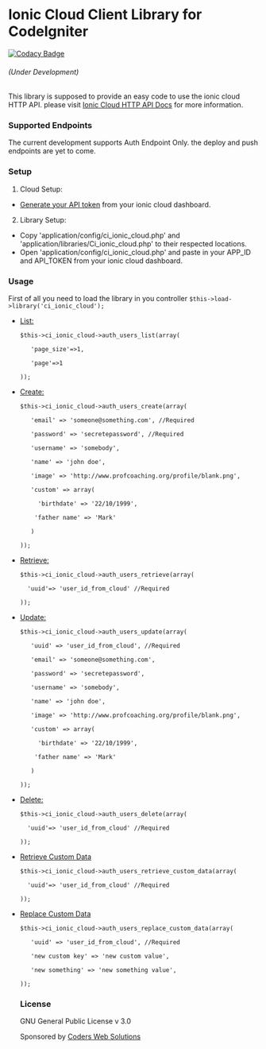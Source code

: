 # Ionic Cloud Client Library for CodeIgniter

[![Codacy Badge](https://api.codacy.com/project/badge/Grade/bab090604b88417b818da9a0b4f323d9)](https://www.codacy.com/app/yasseralsamman/ci_ionic_cloud?utm_source=github.com&utm_medium=referral&utm_content=yasseralsamman/ci_ionic_cloud&utm_campaign=badger)

###### (Under Development)

This library is supposed to provide an easy code to use the ionic cloud HTTP API.
please visit [Ionic Cloud HTTP API Docs](http://docs.ionic.io/api/http.html) for more information.

### Supported Endpoints
The current development supports Auth Endpoint Only. the deploy and push endpoints are yet to come.

### Setup
1. Cloud Setup: 
  * [Generate your API token](http://docs.ionic.io/api/http.html#generating-your-api-token) from your ionic cloud dashboard.
2. Library Setup:
  * Copy 'application/config/ci\_ionic\_cloud.php' and 'application/libraries/Ci\_ionic\_cloud.php' to their respected locations.
  * Open 'application/config/ci\_ionic\_cloud.php' and paste in your APP\_ID and API\_TOKEN from your ionic cloud dashboard.

### Usage
First of all you need to load the library in you controller
`$this->load->library('ci_ionic_cloud');`

* [List:](http://docs.ionic.io/api/endpoints/auth.html#get-users)

  `$this->ci_ionic_cloud->auth_users_list(array(`

  `   'page_size'=>1,`

  `   'page'=>1`

  `));`

* [Create:](http://docs.ionic.io/api/endpoints/auth.html#post-users)

  `$this->ci_ionic_cloud->auth_users_create(array(`

	`   'email' => 'someone@something.com', //Required` 

	`   'password' => 'secretepassword', //Required` 

	`   'username' => 'somebody',` 

	`   'name' => 'john doe',`

	`   'image' => 'http://www.profcoaching.org/profile/blank.png',`

	`   'custom' => array(`

	`     'birthdate' => '22/10/1999',`

	`     'father name' => 'Mark' `

	`   )`

	`));`

* [Retrieve:](http://docs.ionic.io/api/endpoints/auth.html#get-users-user_uuid)

  `$this->ci_ionic_cloud->auth_users_retrieve(array(`

  `  'uuid'=> 'user_id_from_cloud' //Required` 

  `));`

* [Update:](http://docs.ionic.io/api/endpoints/auth.html#patch-users-user_uuid)

  `$this->ci_ionic_cloud->auth_users_update(array(`

  `   'uuid' => 'user_id_from_cloud', //Required`
	
  `   'email' => 'someone@something.com',` 
  
	`   'password' => 'secretepassword',` 

	`   'username' => 'somebody',` 

	`   'name' => 'john doe',`

	`   'image' => 'http://www.profcoaching.org/profile/blank.png',`

	`   'custom' => array(`

	`     'birthdate' => '22/10/1999',`

	`     'father name' => 'Mark' `

	`   )`

	`));`

* [Delete:](http://docs.ionic.io/api/endpoints/auth.html#delete-users-user_uuid)

  `$this->ci_ionic_cloud->auth_users_delete(array(`

  `  'uuid'=> 'user_id_from_cloud' //Required` 

  `));`

* [Retrieve Custom Data](http://docs.ionic.io/api/endpoints/auth.html#get-users-user_uuid-custom)

  `$this->ci_ionic_cloud->auth_users_retrieve_custom_data(array(`

  `  'uuid'=> 'user_id_from_cloud' //Required` 

  `));`

* [Replace Custom Data](http://docs.ionic.io/api/endpoints/auth.html#put-users-user_uuid-custom)

  `$this->ci_ionic_cloud->auth_users_replace_custom_data(array(`

  `   'uuid' => 'user_id_from_cloud', //Required`
	
  `   'new custom key' => 'new custom value',`

  `   'new something' => 'new something value',` 

  `));`

  ### License
  GNU General Public License v 3.0

  Sponsored by [Coders Web Solutions](http://codersme.com)